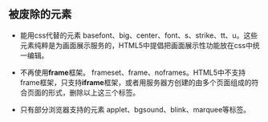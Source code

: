 ## 被废除的元素

- 能用css代替的元素 
  basefont、big、center、font、s、strike、tt、u。这些元素纯粹是为画面展示服务的，HTML5中提倡把画面展示性功能放在css中统一编辑。 

- 不再使用**frame**框架。 
    frameset、frame、noframes。HTML5中不支持frame框架，只支持**iframe**框架，或者用服务器方创建的由多个页面组成的符合页面的形式，删除以上这三个标签。 

- 只有部分浏览器支持的元素 
   applet、bgsound、blink、marquee等标签。